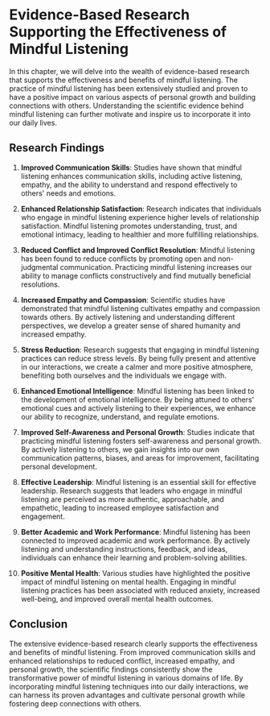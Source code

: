 Evidence-Based Research Supporting the Effectiveness of Mindful Listening
====================================================================================

In this chapter, we will delve into the wealth of evidence-based research that supports the effectiveness and benefits of mindful listening. The practice of mindful listening has been extensively studied and proven to have a positive impact on various aspects of personal growth and building connections with others. Understanding the scientific evidence behind mindful listening can further motivate and inspire us to incorporate it into our daily lives.

**Research Findings**
---------------------

1. **Improved Communication Skills**: Studies have shown that mindful listening enhances communication skills, including active listening, empathy, and the ability to understand and respond effectively to others' needs and emotions.

2. **Enhanced Relationship Satisfaction**: Research indicates that individuals who engage in mindful listening experience higher levels of relationship satisfaction. Mindful listening promotes understanding, trust, and emotional intimacy, leading to healthier and more fulfilling relationships.

3. **Reduced Conflict and Improved Conflict Resolution**: Mindful listening has been found to reduce conflicts by promoting open and non-judgmental communication. Practicing mindful listening increases our ability to manage conflicts constructively and find mutually beneficial resolutions.

4. **Increased Empathy and Compassion**: Scientific studies have demonstrated that mindful listening cultivates empathy and compassion towards others. By actively listening and understanding different perspectives, we develop a greater sense of shared humanity and increased empathy.

5. **Stress Reduction**: Research suggests that engaging in mindful listening practices can reduce stress levels. By being fully present and attentive in our interactions, we create a calmer and more positive atmosphere, benefiting both ourselves and the individuals we engage with.

6. **Enhanced Emotional Intelligence**: Mindful listening has been linked to the development of emotional intelligence. By being attuned to others' emotional cues and actively listening to their experiences, we enhance our ability to recognize, understand, and regulate emotions.

7. **Improved Self-Awareness and Personal Growth**: Studies indicate that practicing mindful listening fosters self-awareness and personal growth. By actively listening to others, we gain insights into our own communication patterns, biases, and areas for improvement, facilitating personal development.

8. **Effective Leadership**: Mindful listening is an essential skill for effective leadership. Research suggests that leaders who engage in mindful listening are perceived as more authentic, approachable, and empathetic, leading to increased employee satisfaction and engagement.

9. **Better Academic and Work Performance**: Mindful listening has been connected to improved academic and work performance. By actively listening and understanding instructions, feedback, and ideas, individuals can enhance their learning and problem-solving abilities.

10. **Positive Mental Health**: Various studies have highlighted the positive impact of mindful listening on mental health. Engaging in mindful listening practices has been associated with reduced anxiety, increased well-being, and improved overall mental health outcomes.

**Conclusion**
--------------

The extensive evidence-based research clearly supports the effectiveness and benefits of mindful listening. From improved communication skills and enhanced relationships to reduced conflict, increased empathy, and personal growth, the scientific findings consistently show the transformative power of mindful listening in various domains of life. By incorporating mindful listening techniques into our daily interactions, we can harness its proven advantages and cultivate personal growth while fostering deep connections with others.
